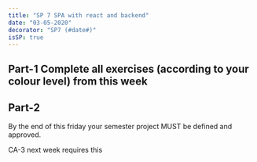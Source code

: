 ```yaml
---
title: "SP 7 SPA with react and backend"
date: "03-05-2020"
decorator: "SP7 (#date#)"
isSP: true
---
```


## Part-1 Complete all exercises (according to your colour level) from this week

<!--PeriodExercises Flow-3/week2 PeriodExercises-->

## Part-2

By the end of this friday your semester project MUST be defined and approved.

CA-3 next week requires this
